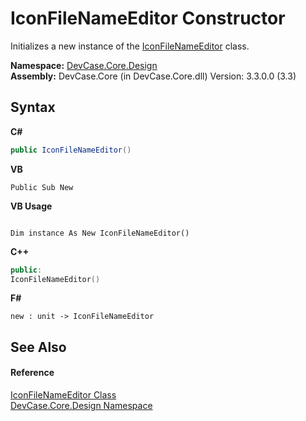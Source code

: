 # IconFileNameEditor Constructor 
 

Initializes a new instance of the <a href="T_DevCase_Core_Design_IconFileNameEditor">IconFileNameEditor</a> class.

**Namespace:**&nbsp;<a href="N_DevCase_Core_Design">DevCase.Core.Design</a><br />**Assembly:**&nbsp;DevCase.Core (in DevCase.Core.dll) Version: 3.3.0.0 (3.3)

## Syntax

**C#**<br />
``` C#
public IconFileNameEditor()
```

**VB**<br />
``` VB
Public Sub New
```

**VB Usage**<br />
``` VB Usage

Dim instance As New IconFileNameEditor()
```

**C++**<br />
``` C++
public:
IconFileNameEditor()
```

**F#**<br />
``` F#
new : unit -> IconFileNameEditor
```


## See Also


#### Reference
<a href="T_DevCase_Core_Design_IconFileNameEditor">IconFileNameEditor Class</a><br /><a href="N_DevCase_Core_Design">DevCase.Core.Design Namespace</a><br />